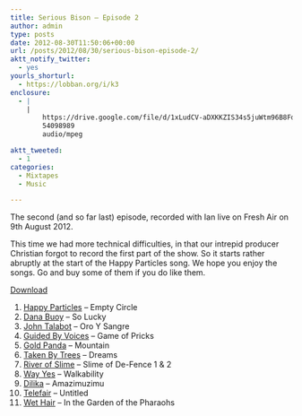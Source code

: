 ```yaml
---
title: Serious Bison – Episode 2
author: admin
type: posts
date: 2012-08-30T11:50:06+00:00
url: /posts/2012/08/30/serious-bison-episode-2/
aktt_notify_twitter:
  - yes
yourls_shorturl:
  - https://lobban.org/i/k3
enclosure:
  - |
    |
        https://drive.google.com/file/d/1xLudCV-aDXKKZIS34s5juWtm96B8Fd2U/view?usp=sharing
        54098989
        audio/mpeg

aktt_tweeted:
  - 1
categories:
  - Mixtapes
  - Music

---
```

The second (and so far last) episode, recorded with Ian live on Fresh Air on 9th August 2012.

This time we had more technical difficulties, in that our intrepid producer Christian forgot to record the first part of the show. So it starts rather abruptly at the start of the Happy Particles song. We hope you enjoy the songs. Go and buy some of them if you do like them.



[Download][1]

  1. [Happy Particles][2] &#8211; Empty Circle
  2. [Dana Buoy][3] &#8211; So Lucky
  3. [John Talabot][4] &#8211; Oro Y Sangre
  4. [Guided By Voices][5] &#8211; Game of Pricks
  5. [Gold Panda][6] &#8211; Mountain
  6. [Taken By Trees][7] &#8211; Dreams
  7. [River of Slime][8] &#8211; Slime of De-Fence 1 & 2
  8. [Way Yes][9] &#8211; Walkability
  9. [Dilika][10] &#8211; Amazimuzimu
 10. [Telefair][11] &#8211; Untitled
 11. [Wet Hair][12] &#8211; In the Garden of the Pharaohs

 [1]: https://drive.google.com/file/d/1xLudCV-aDXKKZIS34s5juWtm96B8Fd2U/view?usp=sharing
 [2]: http://happyparticles.bandcamp.com/
 [3]: http://danabuoy.tumblr.com/
 [4]: https://soundcloud.com/john-talabot
 [5]: http://www.gbv.com/
 [6]: http://www.iamgoldpanda.com/
 [7]: http://takenbytreesofficial.tumblr.com/
 [8]: https://www.facebook.com/riverofslime
 [9]: http://wayyes.com/
 [10]: http://www.youtube.com/watch?v=NjR8oDsjjCc
 [11]: https://www.facebook.com/pages/Telefair/7223373487
 [12]: https://www.facebook.com/pages/Night-People-Records-Wet-Hair/156871760995393

